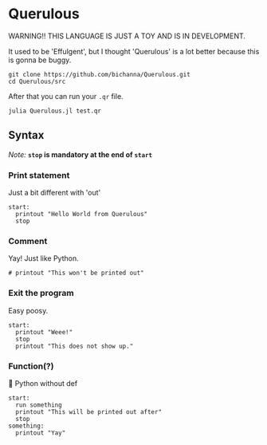 # Querulous

WARNING!! THIS LANGUAGE IS JUST A TOY AND IS IN DEVELOPMENT.

It used to be 'Effulgent', but I thought 'Querulous' is a lot better because this is gonna be buggy.

```
git clone https://github.com/bichanna/Querulous.git
cd Querulous/src
```
After that you can run your `.qr` file.
```
julia Querulous.jl test.qr
```

## Syntax

*Note:* **`stop` is mandatory at the end of `start`**

### Print statement
Just a bit different with 'out'
```
start:
  printout "Hello World from Querulous"
  stop
```

### Comment
Yay! Just like Python.
```
# printout "This won't be printed out"
```

### Exit the program
Easy poosy.
```
start:
  printout "Weee!"
  stop
  printout "This does not show up."
```

### Function(?)
🤔 Python without def
```
start:
  run something
  printout "This will be printed out after"
  stop
something:
  printout "Yay"
```
